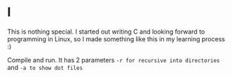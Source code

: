# l
This is nothing special. I started out writing C and looking forward to programming in Linux, so I made something like this in my learning process :)

Compile and run. It has 2 parameters `-r for recursive into directories` and `-a to show dot files`